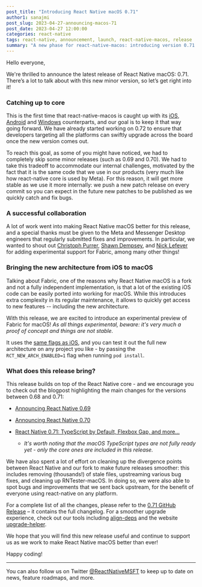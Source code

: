 ```yaml
---
post_title: "Introducing React Native macOS 0.71"
author1: sanajmi
post_slug: 2023-04-27-announcing-macos-71
post_date: 2023-04-27 12:00:00
categories: react-native
tags: react-native, announcement, launch, react-native-macos, release
summary: "A new phase for react-native-macos: introducing version 0.71 and experimental support for the new architecture!"
---
```


Hello everyone,

We're thrilled to announce the latest release of React Native macOS: 0.71. There’s a lot to talk about with this new minor version, so let’s get right into it!

### Catching up to core

This is the first time that react-native-macos is caught up with its [iOS, Android](https://github.com/facebook/react-native) and [Windows](https://github.com/microsoft/react-native-windows) counterparts, and our goal is to keep it that way going forward. We have already started working on 0.72 to ensure that developers targeting all the platforms can swiftly upgrade across the board once the new version comes out.

To reach this goal, as some of you might have noticed, we had to completely skip some minor releases (such as 0.69 and 0.70). We had to take this tradeoff to accommodate our internal challenges, motivated by the fact that it is the same code that we use in our products (very much like how react-native core is used by Meta). For this reason, it will get more stable as we use it more internally: we push a new patch release on every commit so you can expect in the future new patches to be published as we quickly catch and fix bugs.

### A successful collaboration

A lot of work went into making React Native macOS better for this release, and a special thanks must be given to the Meta and Messenger Desktop engineers that regularly submitted fixes and improvements. In particular, we wanted to shout out [Christoph Purrer](https://github.com/christophpurrer), [Shawn Dempsey](https://github.com/shwanton), and [Nick Lefever](https://github.com/lenaic) for adding experimental support for Fabric, among many other things!

### Bringing the new architecture from iOS to macOS

Talking about Fabric, one of the reasons why React Native macOS is a fork and not a fully independent implementation, is that a lot of the existing iOS code can be easily ported into working for macOS. While this introduces extra complexity in its regular maintenance, it allows to quickly get access to new features -- including the new architecture.

With this release, we are excited to introduce an experimental preview of Fabric for macOS! *As all things experimental, beware: it's very much a proof of concept and things are not stable.*

It uses the [same flags as iOS](https://reactnative.dev/docs/new-architecture-app-intro#ios---run-pod-install), and you can test it out the full new architecture on any project you like - by passing the `RCT_NEW_ARCH_ENABLED=1` flag when running `pod install`.

### What does this release bring?

This release builds on top of the React Native core - and we encourage you to check out the blogpost highlighting the main changes for the versions between 0.68 and 0.71:

- [Announcing React Native 0.69](https://reactnative.dev/blog/2022/06/21/version-069)

- [Announcing React Native 0.70](https://reactnative.dev/blog/2022/09/05/version-070)

- [React Native 0.71: TypeScript by Default, Flexbox Gap, and more...](https://reactnative.dev/blog/2023/01/12/version-071)
  - *It's worth noting that the macOS TypeScript types are not fully ready yet - only the core ones are included in this release.*

We have also spent a lot of effort on cleaning up the divergence points between React Native and our fork to make future releases smoother: this includes removing (thousands!) of stale files, upstreaming various bug fixes, and cleaning up RNTester-macOS. In doing so, we were also able to spot bugs and improvements that we sent back upstream, for the benefit of everyone using react-native on any platform.

For a complete list of all the changes, please refer to the [0.71 GitHub Release](https://github.com/microsoft/react-native-macos/releases/tag/v0.71.2) – it contains the full changelog. For a smoother upgrade experience, check out our tools including [align-deps](https://microsoft.github.io/rnx-kit/docs/guides/dependency-management) and the website [upgrade-helper](https://react-native-community.github.io/upgrade-helper/?package=react-native-macos).

We hope that you will find this new release useful and continue to support us as we work to make React Native macOS better than ever!

Happy coding!

---

You can also follow us on Twitter [@ReactNativeMSFT](https://twitter.com/reactnativemsft) to keep up to date on news, feature roadmaps, and more.
